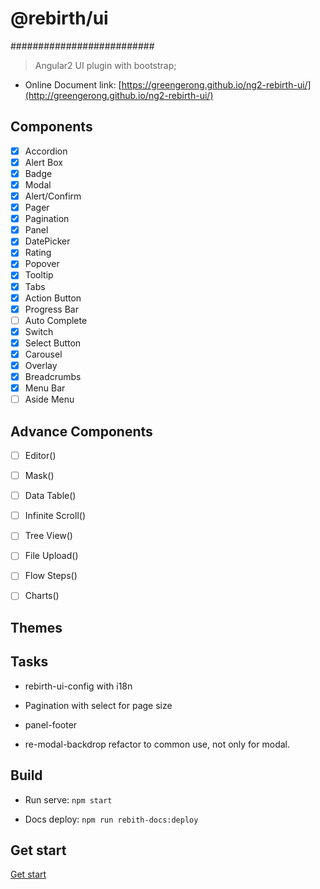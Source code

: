 # @rebirth/ui
##########################
> Angular2 UI plugin with bootstrap;

* Online Document link: [https://greengerong.github.io/ng2-rebirth-ui/](http://greengerong.github.io/ng2-rebirth-ui/)


## Components

- [x] Accordion
- [x] Alert Box
- [x] Badge
- [x] Modal
- [x] Alert/Confirm
- [x] Pager
- [x] Pagination
- [x] Panel
- [x] DatePicker
- [x] Rating
- [x] Popover
- [x] Tooltip
- [x] Tabs
- [x] Action Button
- [x] Progress Bar
- [ ] Auto Complete
- [x] Switch
- [x] Select Button
- [x] Carousel
- [x] Overlay
- [x] Breadcrumbs
- [x] Menu Bar
- [ ] Aside Menu

## Advance Components
- [ ] Editor([]())
- [ ] Mask([]())
- [ ] Data Table([]())
- [ ] Infinite Scroll([]())
- [ ] Tree View([]())
- [ ] File Upload([]())
- [ ] Flow Steps([]())
- [ ] Charts([]())


## Themes



## Tasks

- rebirth-ui-config with i18n

- Pagination with select for page size

- panel-footer

- re-modal-backdrop refactor to common use, not only for modal.



## Build

* Run serve: `npm start`

* Docs deploy: `npm run rebith-docs:deploy`

## Get start

 [Get start](./src/app/exports)

